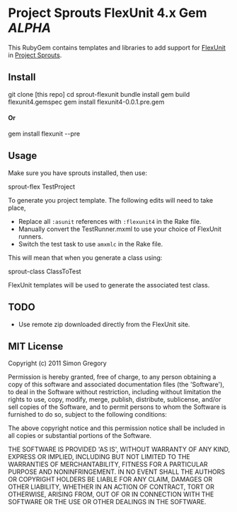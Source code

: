 # Project Sprouts FlexUnit 4.x Gem _ALPHA_

This RubyGem contains templates and libraries to add support for 
[FlexUnit](http://flexunit.org) in [Project Sprouts](http://projectsprouts.org).

## Install

  git clone [this repo]
  cd sprout-flexunit
  bundle install
  gem build flexunit4.gemspec 
  gem install flexunit4-0.0.1.pre.gem
    
#### Or

  gem install flexunit --pre

## Usage

Make sure you have sprouts installed, then use:

  sprout-flex TestProject
  
To generate you project template. The following edits will need to take place,

 * Replace all `:asunit` references with `:flexunit4` in the Rake file.
 * Manually convert the TestRunner.mxml to use your choice of FlexUnit runners.
 * Switch the test task to use `amxmlc` in the Rake file.

This will mean that when you generate a class using:

  sprout-class ClassToTest
  
FlexUnit templates will be used to generate the associated test class.

## TODO

 * Use remote zip downloaded directly from the FlexUnit site.

## MIT License

Copyright (c) 2011 Simon Gregory

Permission is hereby granted, free of charge, to any person obtaining
a copy of this software and associated documentation files (the
'Software'), to deal in the Software without restriction, including
without limitation the rights to use, copy, modify, merge, publish,
distribute, sublicense, and/or sell copies of the Software, and to
permit persons to whom the Software is furnished to do so, subject to
the following conditions:

The above copyright notice and this permission notice shall be
included in all copies or substantial portions of the Software.

THE SOFTWARE IS PROVIDED 'AS IS', WITHOUT WARRANTY OF ANY KIND,
EXPRESS OR IMPLIED, INCLUDING BUT NOT LIMITED TO THE WARRANTIES OF
MERCHANTABILITY, FITNESS FOR A PARTICULAR PURPOSE AND NONINFRINGEMENT.
IN NO EVENT SHALL THE AUTHORS OR COPYRIGHT HOLDERS BE LIABLE FOR ANY
CLAIM, DAMAGES OR OTHER LIABILITY, WHETHER IN AN ACTION OF CONTRACT,
TORT OR OTHERWISE, ARISING FROM, OUT OF OR IN CONNECTION WITH THE
SOFTWARE OR THE USE OR OTHER DEALINGS IN THE SOFTWARE.
